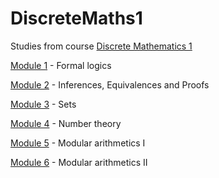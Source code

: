 # DiscreteMaths1
Studies from course [Discrete Mathematics 1](https://uspdigital.usp.br/jupiterweb/obterDisciplina?nomdis=&sgldis=SMA0180)

[Module 1](https://github.com/jorgesalhani/DiscreteMaths1/tree/main/Module1) - Formal logics

[Module 2](https://github.com/jorgesalhani/DiscreteMaths1/tree/main/Module1) - Inferences, Equivalences and Proofs

[Module 3](https://github.com/jorgesalhani/DiscreteMaths1/tree/main/Module1) - Sets

[Module 4](https://github.com/jorgesalhani/DiscreteMaths1/tree/main/Module1) - Number theory

[Module 5](https://github.com/jorgesalhani/DiscreteMaths1/tree/main/Module1) - Modular arithmetics I

[Module 6](https://github.com/jorgesalhani/DiscreteMaths1/tree/main/Module1) - Modular arithmetics II

